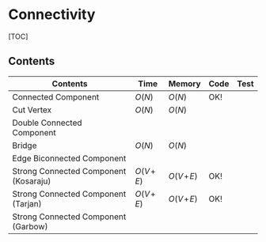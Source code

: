 # Connectivity



[TOC]

## Contents

| Contents                              | Time         | Memory       | Code | Test |
| ------------------------------------- | ------------ | ------------ | ---- | ---- |
| Connected Component                   | $O(N)$       | $O(N)$       | OK!  |      |
| Cut Vertex                            | $O(N)$       | $O(N)$       |      |      |
| Double Connected Component            |              |              |      |      |
| Bridge                                | $O(N)$       | $O(N)$       |      |      |
| Edge Biconnected Component            |              |              |      |      |
| Strong Connected Component (Kosaraju) | $O(V\!+\!E)$ | $O(V\!+\!E)$ | OK!  |      |
| Strong Connected Component (Tarjan)   | $O(V\!+\!E)$ | $O(V\!+\!E)$ | OK!  |      |
| Strong Connected Component (Garbow)   |              |              |      |      |




